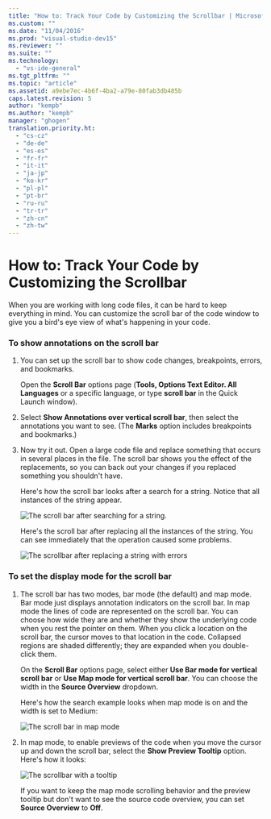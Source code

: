 ```yaml
---
title: "How to: Track Your Code by Customizing the Scrollbar | Microsoft Docs"
ms.custom: ""
ms.date: "11/04/2016"
ms.prod: "visual-studio-dev15"
ms.reviewer: ""
ms.suite: ""
ms.technology: 
  - "vs-ide-general"
ms.tgt_pltfrm: ""
ms.topic: "article"
ms.assetid: a9ebe7ec-4b6f-4ba2-a79e-80fab3db485b
caps.latest.revision: 5
author: "kempb"
ms.author: "kempb"
manager: "ghogen"
translation.priority.ht: 
  - "cs-cz"
  - "de-de"
  - "es-es"
  - "fr-fr"
  - "it-it"
  - "ja-jp"
  - "ko-kr"
  - "pl-pl"
  - "pt-br"
  - "ru-ru"
  - "tr-tr"
  - "zh-cn"
  - "zh-tw"
---
```

# How to: Track Your Code by Customizing the Scrollbar
When you are working with long code files, it can be hard to keep everything in mind. You can customize the scroll bar of the code window to give you a bird's eye view of what's happening in your code.  
  
### To show annotations on the scroll bar  
  
1.  You can set up the scroll bar to show code changes, breakpoints, errors, and bookmarks.  
  
     Open the **Scroll Bar** options page (**Tools, Options Text Editor. All Languages** or a specific language, or type  **scroll bar** in the Quick Launch window).  
  
2.  Select **Show Annotations over vertical scroll bar**, then select the annotations you want to see. (The **Marks** option includes breakpoints and bookmarks.)  
  
3.  Now try it out. Open a large code file and replace something that occurs in several places in the file. The scroll bar shows you the effect of the replacements, so you can back out your changes if you replaced something you shouldn't have.  
  
     Here's how the scroll bar looks after a search for a string. Notice that all instances of the string appear.  
  
     ![The scroll bar after searching for a string.](../ide/media/enhancedscrollbarsearch.png "EnhancedScrollbarSearch")  
  
     Here's the scroll bar after replacing all the instances of the string. You can see immediately that the operation caused some problems.  
  
     ![The scrollbar after replacing a string with errors](../ide/media/enhancedscrollbarreplace.png "EnhancedScrollbarReplace")  
  
### To set the display mode for the scroll bar  
  
1.  The scroll bar has two modes, bar mode (the default) and map mode. Bar mode just displays annotation indicators on the scroll bar. In map mode the lines of code are represented on the scroll bar. You can choose how wide they are and whether they show the underlying code when you rest the pointer on them. When you click a location on the scroll bar, the cursor moves to that location in the code. Collapsed regions are shaded differently; they are expanded when you double-click them.  
  
     On the **Scroll Bar** options page, select either **Use Bar mode for vertical scroll bar** or **Use Map mode for vertical scroll bar**. You can choose the width in the **Source Overview** dropdown.  
  
     Here's how the search example looks when map mode is on and the width is set to Medium:  
  
     ![The scroll bar in map mode](../ide/media/enhancedscrollbar.png "EnhancedScrollbar")  
  
2.  In map mode, to enable previews of the code when you move the cursor up and down the scroll bar, select the **Show Preview Tooltip** option. Here's how it looks:  
  
     ![The scrollbar with a tooltip](../ide/media/enhancedscrollbarsearchtooltip.png "EnhancedScrollbarSearchTooltip")  
  
     If you want to keep the map mode scrolling behavior and the preview tooltip but don't want to see the source code overview, you can set **Source Overview** to **Off**.